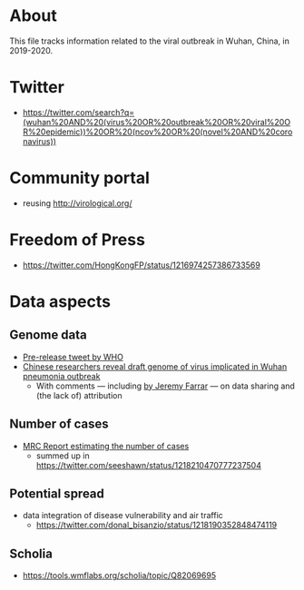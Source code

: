 # About 

This file tracks information related to the viral outbreak in Wuhan, China, in 2019-2020.


# Twitter

* https://twitter.com/search?q=(wuhan%20AND%20(virus%20OR%20outbreak%20OR%20viral%20OR%20epidemic))%20OR%20(ncov%20OR%20(novel%20AND%20coronavirus))

# Community portal

* reusing http://virological.org/

# Freedom of Press

* https://twitter.com/HongKongFP/status/1216974257386733569

# Data aspects

## Genome data
* [Pre-release tweet by WHO](https://twitter.com/WHO/status/1216108498188230657)
* [Chinese researchers reveal draft genome of virus implicated in Wuhan pneumonia outbreak](https://doi.org/10.1126/science.aba8829)
  * With comments &mdash; including [by Jeremy Farrar](https://twitter.com/JeremyFarrar/status/1215913768670068736) &mdash; on data sharing and (the lack of) attribution

## Number of cases

* [MRC Report estimating the number of cases](https://twitter.com/MRC_Outbreak/status/1218181597830221824)
  * summed up in https://twitter.com/seeshawn/status/1218210470777237504

## Potential spread

* data integration of disease vulnerability and air traffic
  * https://twitter.com/donal_bisanzio/status/1218190352848474119


## Scholia

* https://tools.wmflabs.org/scholia/topic/Q82069695

